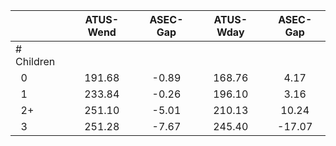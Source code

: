 
|                      |    ATUS-Wend |     ASEC-Gap |    ATUS-Wday |     ASEC-Gap |
| -------------------- | :----------: | :----------: | :----------: | :----------: |
| # Children           |              |              |              |              |
| &nbsp;&nbsp;0        |       191.68 |        -0.89 |       168.76 |         4.17 |
| &nbsp;&nbsp;1        |       233.84 |        -0.26 |       196.10 |         3.16 |
| &nbsp;&nbsp;2+       |       251.10 |        -5.01 |       210.13 |        10.24 |
| &nbsp;&nbsp;3        |       251.28 |        -7.67 |       245.40 |       -17.07 |

